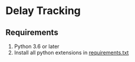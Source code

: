 # Delay Tracking

## Requirements

1. Python 3.6 or later
2. Install all python extensions in [requirements.txt](requirements.txt)